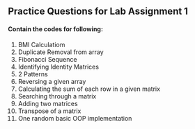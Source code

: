 ## Practice Questions for Lab Assignment 1

#### Contain the codes for following:
1. BMI Calculatiom
2. Duplicate Removal from array
3. Fibonacci Sequence
4. Identifying Identity Matrices
5. 2 Patterns
6. Reversing a given array
7. Calculating the sum of each row in a given matrix
8. Searching through a matrix
9. Adding two matrices
10. Transpose of a matrix
11. One random basic OOP implementation
